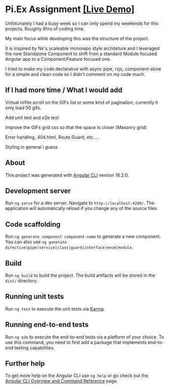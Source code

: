# Pi.Ex Assignment [[Live Demo]](https://pe-assignment.vercel.app/)

Unfotunately I had a busy week so I can only spend my weekends for this projects. Roughly 8hrs of coding time.

My main focus while developing this was the structure of the project.

It is inspired by Nx's scaleable monorepo style architeture and I leveraged the new Standalone Component to shift from a standard Module focused Angular app to a Component/Feature focused one.

I tried to make my code declarative with async pipe, rxjs, component-store for a simple and clean code so I didn't comment on my code much.

## If I had more time / What I would add

Virtual inifite scroll on the GIFs list or some kind of pagination, currently it only load 50 gifs.

Add unit test and e2e test

Improve the GIFs grid css so that the space is closer (Masonry grid)

Error handling, 404.html, Route Guard, etc....

Styling in general i guess

## About

This project was generated with [Angular CLI](https://github.com/angular/angular-cli) version 16.2.0.

## Development server

Run `ng serve` for a dev server. Navigate to `http://localhost:4200/`. The application will automatically reload if you change any of the source files.

## Code scaffolding

Run `ng generate component component-name` to generate a new component. You can also use `ng generate directive|pipe|service|class|guard|interface|enum|module`.

## Build

Run `ng build` to build the project. The build artifacts will be stored in the `dist/` directory.

## Running unit tests

Run `ng test` to execute the unit tests via [Karma](https://karma-runner.github.io).

## Running end-to-end tests

Run `ng e2e` to execute the end-to-end tests via a platform of your choice. To use this command, you need to first add a package that implements end-to-end testing capabilities.

## Further help

To get more help on the Angular CLI use `ng help` or go check out the [Angular CLI Overview and Command Reference](https://angular.io/cli) page.

